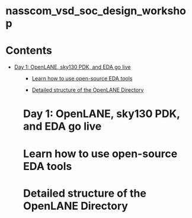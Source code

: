 # nasscom_vsd_soc_design_workshop
# Contents
 <div class="toc">
  <ul>
    <li><a href="#header-1">Day 1: OpenLANE, sky130 PDK, and EDA go live</a></li>
	<ul>
 <div class="toc">
  <ul>
    <li><a href="#header-1">Learn how to use open-source EDA tools</a></li>
  </ul>
 
<ul>
<li><a href="#header-1">Detailed structure of the OpenLANE Directory</a></li>
</ul>

# <h1 id="header-1">Day 1: OpenLANE, sky130 PDK, and EDA go live</h1>	

# <h1 id="header-1">Learn how to use open-source EDA tools</h1>
# <h1 id="header-1">Detailed structure of the OpenLANE Directory</h1>




     
